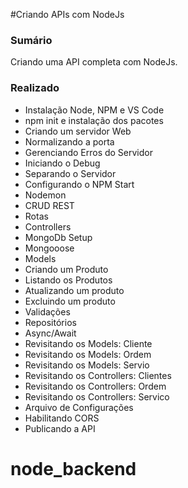 #Criando APIs com NodeJs

### Sumário
Criando uma API completa com NodeJs.

### Realizado
* Instalação Node, NPM e VS Code
* npm init e instalação dos pacotes
* Criando um servidor Web
* Normalizando a porta
* Gerenciando Erros do Servidor
* Iniciando o Debug
* Separando o Servidor
* Configurando o NPM Start
* Nodemon
* CRUD REST
* Rotas
* Controllers
* MongoDb Setup
* Mongooose
* Models
* Criando um Produto
* Listando os Produtos
* Atualizando um produto
* Excluindo um produto
* Validações
* Repositórios
* Async/Await
* Revisitando os Models: Cliente
* Revisitando os Models: Ordem
* Revisitando os Models: Servio
* Revisitando os Controllers: Clientes
* Revisitando os Controllers: Ordem
* Revisitando os Controllers: Servico
* Arquivo de Configurações
* Habilitando CORS
* Publicando a API

# node_backend
